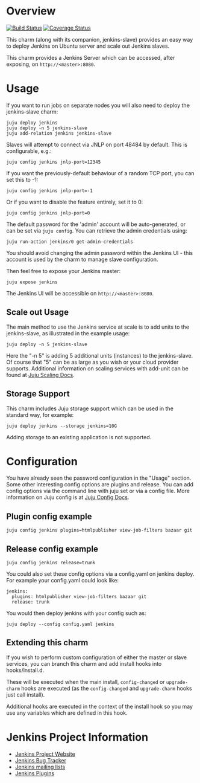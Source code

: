 # Overview
[![Build Status](https://travis-ci.org/jenkinsci/jenkins-charm.svg?branch=master)](https://travis-ci.org/jenkinsci/jenkins-charm) [![Coverage Status](https://coveralls.io/repos/github/jenkinsci/jenkins-charm/badge.svg?branch=master)](https://coveralls.io/github/jenkinsci/jenkins-charm?branch=master)

This charm (along with its companion, jenkins-slave) provides an easy way to deploy Jenkins on Ubuntu server and scale out Jenkins slaves.

This charm provides a Jenkins Server which can be accessed, after exposing, on `http://<master>:8080`.

# Usage

If you want to run jobs on separate nodes you will also need to deploy the jenkins-slave charm:

    juju deploy jenkins
    juju deploy -n 5 jenkins-slave
    juju add-relation jenkins jenkins-slave

Slaves will attempt to connect via JNLP on port 48484 by default. This is configurable, e.g.:

    juju config jenkins jnlp-port=12345

If you want the previously-default behaviour of a random TCP port, you can set this to -1:

    juju config jenkins jnlp-port=-1

Or if you want to disable the feature entirely, set it to 0:

    juju config jenkins jnlp-port=0

The default password for the 'admin' account will be auto-generated, or can be
set via `juju config`. You can retrieve the admin credentials using:

    juju run-action jenkins/0 get-admin-credentials

You should avoid changing the admin password within the Jenkins UI - this account is used by the charm to manage slave configuration.

Then feel free to expose your Jenkins master:

    juju expose jenkins

The Jenkins UI will be accessible on `http://<master>:8080`.

## Scale out Usage

The main method to use the Jenkins service at scale is to add units to the jenkins-slave, as illustrated in the example usage:

    juju deploy -n 5 jenkins-slave

Here the "-n 5" is adding 5 additional units (instances) to the jenkins-slave. Of course that "5" can be as large as you wish or your cloud provider supports. Additional information on scaling services with add-unit can be found at [Juju Scaling Docs](https://juju.ubuntu.com/docs/charms-scaling.html).

## Storage Support
This charm includes Juju storage support which can be used in the standard way, for example:

    juju deploy jenkins --storage jenkins=10G

Adding storage to an existing application is not supported.

# Configuration

You have already seen the password configuration in the "Usage" section. Some other interesting config options are plugins and release. You can add config options via the command line with juju set or via a config file. More information on Juju config is at [Juju Config Docs](https://juju.ubuntu.com/docs/charms-config.html).

## Plugin config example

    juju config jenkins plugins=htmlpublisher view-job-filters bazaar git

## Release config example

    juju config jenkins release=trunk

You could also set these config options via a config.yaml on jenkins deploy. For example your config.yaml could look like:

    jenkins:
      plugins: htmlpublisher view-job-filters bazaar git 
      release: trunk 

You would then deploy jenkins with your config such as:

    juju deploy --config config.yaml jenkins
 
## Extending this charm

If you wish to perform custom configuration of either the master or slave services, you can branch this charm and add install hooks into hooks/install.d.

These will be executed when the main install, `config-changed` or `upgrade-charm` hooks are executed (as the `config-changed` and `upgrade-charm` hooks just call install).

Additional hooks are executed in the context of the install hook so you may use any variables which are defined in this hook.

# Jenkins Project Information 

- [Jenkins Project Website](http://jenkins-ci.org/)
- [Jenkins Bug Tracker](https://wiki.jenkins-ci.org/display/JENKINS/Issue+Tracking)
- [Jenkins mailing lists](http://jenkins-ci.org/content/mailing-lists)
- [Jenkins Plugins](https://wiki.jenkins-ci.org/display/JENKINS/Plugins)
